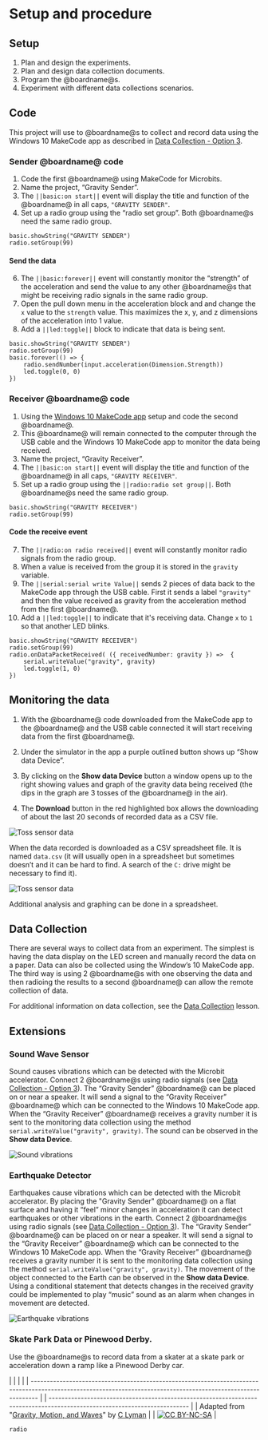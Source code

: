 # Setup and procedure

## Setup

1. Plan and design the experiments.
2. Plan and design data collection documents.
3. Program the @boardname@s.
4. Experiment with different data collections scenarios. 

## Code

This project will use to @boardname@s to collect and record data using the Windows 10 MakeCode app as described in [Data Collection - Option 3](/courses/ucp-science/data-collection/setup-procedure).

### Sender @boardname@ code

1. Code the first @boardname@ using MakeCode for Microbits.
2. Name the project, “Gravity Sender”.
3. The `||basic:on start||` event will display the title and function of the @boardname@ in all caps, `"GRAVITY SENDER"`.
4. Set up a radio group using the “radio set group”. Both @boardname@s need the same radio group.

```blocks
basic.showString("GRAVITY SENDER")
radio.setGroup(99)
```

#### Send the data

6. The `||basic:forever||` event will constantly monitor the “strength” of the acceleration and send the value to any other @boardname@s that might be receiving radio signals in the same radio group.
7. Open the pull down menu in the acceleration block and and change the `x` value to the `strength` value. This maximizes the x, y, and z dimensions of the acceleration into 1 value.
8. Add a `||led:toggle||` block to indicate that data is being sent.

```blocks
basic.showString("GRAVITY SENDER")
radio.setGroup(99)
basic.forever(() => {
    radio.sendNumber(input.acceleration(Dimension.Strength))
    led.toggle(0, 0)
})
```

### Receiver @boardname@ code

1. Using the [Windows 10 MakeCode app](https://www.microsoft.com/store/productId/9PJC7SV48LCX) setup and code the second @boardname@.
2. This @boardname@ will remain connected to the computer through the USB cable and the Windows 10 MakeCode app to monitor the data being received.
3. Name the project, “Gravity Receiver”.
4. The `||basic:on start||` event will display the title and function of the @boardname@ in all caps, `"GRAVITY RECEIVER"`.
5. Set up a radio group using the `||radio:radio set group||`. Both @boardname@s need the same radio group.

```blocks
basic.showString("GRAVITY RECEIVER")
radio.setGroup(99)
```

#### Code the receive event

7. The `||radio:on radio received||` event will constantly monitor radio signals from the radio group.
8. When a value is received from the group it is stored in the `gravity` variable.
9. The `||serial:serial write Value||` sends 2 pieces of data back to the MakeCode app through the USB cable. First it sends a label `"gravity"` and then the value received as gravity from the acceleration method from the first @boardname@. 
10. Add a `||led:toggle||` to indicate that it's receiving data. Change `x` to `1` so that another LED blinks.

```blocks
basic.showString("GRAVITY RECEIVER")
radio.setGroup(99)
radio.onDataPacketReceived( ({ receivedNumber: gravity }) =>  {
    serial.writeValue("gravity", gravity)
    led.toggle(1, 0)
})
```

## Monitoring the data

1. With the @boardname@ code downloaded from the MakeCode app to the @boardname@ and the USB cable connected it will start receiving data from the first @boardname@.
2. Under the simulator in the app a purple outlined button shows up “Show data Device”.

3. By clicking on the **Show data Device** button a window opens up to the right showing values and graph of the gravity data being received (the dips in the graph are 3 tosses of the @boardname@ in the air).

4. The **Download** button in the red highlighted box allows the downloading of about the last 20 seconds of recorded data as a CSV file.

![Toss sensor data](/static/courses/ucp-science/gravity/toss.png)

When the data recorded is downloaded as a CSV spreadsheet file. It is named `data.csv` (it will usually open in a spreadsheet but sometimes doesn’t and it can be hard to find. A search of the `C:` drive might be necessary to find it).

![Toss sensor data](/static/courses/ucp-science/gravity/export.png)

Additional analysis and graphing can be done in a spreadsheet.

## Data Collection

There are several ways to collect data from an experiment. The simplest is having the data display on the LED screen and manually record the data on a paper. Data can also be collected using the Window’s 10 MakeCode app. The third way is using 2 @boardname@s with one observing the data and then radioing the results to a second @boardname@ can allow the remote collection of data.

For additional information on data collection, see the [Data Collection](/courses/ucp-science/data-collection) lesson.

## Extensions

### Sound Wave Sensor

Sound causes vibrations which can be detected with the Microbit accelerator. Connect 2 @boardname@s using radio signals (see [Data Collection - Option 3](/courses/ucp-science/data-collection/setup-procedure)). The “Gravity Sender” @boardname@ can be placed on or near a speaker. It will send a signal to the “Gravity Receiver” @boardname@ which can be connected to the Windows 10 MakeCode app. When the “Gravity Receiver” @boardname@ receives a gravity number it is sent to the monitoring data collection using the method `serial.writeValue("gravity", gravity)`. The sound can be observed in the **Show data Device**.

![Sound vibrations](/static/courses/ucp-science/gravity/soundvibrations.png)

### Earthquake Detector

Earthquakes cause vibrations which can be detected with the Microbit accelerator. By placing the "Gravity Sender" @boardname@ on a flat surface and having it “feel” minor changes in acceleration it can detect earthquakes or other vibrations in the earth. Connect 2 @boardname@s using radio signals (see [Data Collection - Option 3](/courses/ucp-science/data-collection/setup-procedure)). The “Gravity Sender” @boardname@ can be placed on or near a speaker. It will send a signal to the “Gravity Receiver” @boardname@ which can be connected to the Windows 10 MakeCode app. When the “Gravity Receiver” @boardname@ receives a gravity number it is sent to the monitoring data collection using the method `serial.writeValue("gravity", gravity)`. The movement of the object connected to the Earth can be observed in the **Show data Device**. Using a conditional statement that detects changes in the received gravity could be implemented to play “music” sound as an alarm when changes in movement are detected.

![Earthquake vibrations](/static/courses/ucp-science/gravity/earthquake.png)

### Skate Park Data or Pinewood Derby.

Use the @boardname@s to record data from a skater at a skate park or acceleration down a ramp like a Pinewood Derby car.

  


|                                                                                                                                                                |  |                                                                                                                           |
| -------------------------------------------------------------------------------------------------------------------------------------------------------------- |  | ------------------------------------------------------------------------------------------------------------------------- |
| Adapted from "[Gravity, Motion, and Waves](https://drive.google.com/open?id=1Z8S-W3n1jX6drC8ALj8Wh1Rjc0CyP0Afs3acnIjDYes)" by [C Lyman](http://utahcoding.org) |  | [![CC BY-NC-SA](https://licensebuttons.net/l/by-nc-sa/4.0/80x15.png)](https://creativecommons.org/licenses/by-nc-sa/4.0/) |

```package
radio
```